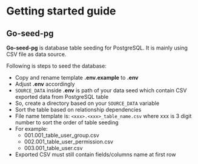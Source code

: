 # Getting started guide

## Go-seed-pg

**Go-seed-pg** is database table seeding for PostgreSQL. It is mainly using CSV file as data source.

Following is steps to seed the database:

- Copy and rename template **.env.example** to **.env**
- Adjust **.env** accordingly
- `SOURCE_DATA` inside **.env** is path of your data seed which contain CSV exported data from PostgreSQL table
- So, create a directory based on your `SOURCE_DATA` variable
- Sort the table based on relationship dependencies
- File name template is: `<xxx>.<xxx>_table_name.csv` where xxx is 3 digit number to sort the order of table seeding
- For example:
    - 001.001_table_user_group.csv
    - 002.001_table_user_permission.csv
    - 003.001_table_user.csv
- Exported CSV must still contain fields/columns name at first row

